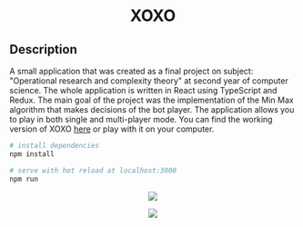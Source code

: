 <h1 align="center">XOXO</h1>

## Description

A small application that was created as a final project on subject: "Operational research and complexity theory" at second year of computer science. The whole application is written in React using TypeScript and Redux. The main goal of the project was the implementation of the Min Max algorithm that makes decisions of the bot player. The application allows you to play in both single and multi-player mode. You can find the working version of XOXO [here][1] or play with it on your computer.

``` bash
# install dependencies
npm install

# serve with hot reload at localhost:3000
npm run 
```

<p align="center"> 
<img src="https://github.com/SkalskiP/XOXO/blob/master/docs/test_game.gif">
</p>

<p align="center"> 
<img src="https://github.com/SkalskiP/XOXO/blob/master/docs/options.gif">
</p>

[1]: https://xoxo-minmax.herokuapp.com/
